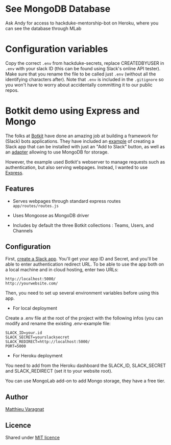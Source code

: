 # See MongoDB Database

Ask Andy for access to hackduke-mentorship-bot on Heroku, where you can see the database through MLab

# Configuration variables

Copy the correct `.env` from hackduke-secrets, replace CREATEDBYUSER in `.env` with your slack ID (this can be found using Slack's online API tester). Make sure that you rename the file to be called just `.env` (without all the identifying characters after). Note that `.env` is included in the `.gitignore` so you won't have to worry about accidentally committing it to our public repos. 

# Botkit demo using Express and Mongo

The folks at [Botkit](https://github.com/howdyai/botkit) have done an amazing job at building a framework for (Slack) bots applications. They have included an [example](https://github.com/howdyai/botkit/blob/master/examples/slackbutton_bot.js) of creating a Slack app that can be installed with just an "Add to Slack" button, as well as an [adapter](https://github.com/howdyai/botkit-storage-mongo) allowing to use MongoDB for storage.

However, the example used Botkit's webserver to manage requests such as authentication, but also serving webpages. Instead, I wanted to use [Express](http://expressjs.com).

## Features

* Serves webpages through standard express routes
``` app/routes/routes.js ```

* Uses Mongoose as MongoDB driver
* Includes by default the three Botkit collections : Teams, Users, and Channels

## Configuration

First, [create a Slack app](https://api.slack.com/slack-apps).
You'll get your app ID and Secret, and you'll be able to enter authentication redirect URL. To be able to use the app both on a local machine and in cloud hosting, enter two URLs:
```
http://localhost:5000/
http://yourwebsite.com/
```

Then, you need to set up several environment variables before using this app.

* For local deployment

Create a .env file at the root of the project with the following infos (you can modify and rename the existing .env-example file:

```
SLACK_ID=your.id
SLACK_SECRET=yourslacksecret
SLACK_REDIRECT=http://localhost:5000/
PORT=5000
```

* For Heroku deployment

You need to add from the Heroku dashboard the SLACK_ID, SLACK_SECRET and SLACK_REDIRECT (set it to your website root).

You can use MongoLab add-on to add Mongo storage, they have a free tier.

## Author
[Matthieu Varagnat](https://twitter.com/MVaragnat)

## Licence
Shared under [MIT licence](http://choosealicense.com/licenses/mit/)
